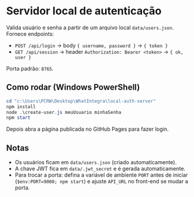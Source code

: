 # Servidor local de autenticação

Valida usuário e senha a partir de um arquivo local `data/users.json`. Fornece endpoints:

- `POST /api/login` → body `{ username, password }` → `{ token }`
- `GET /api/session` → header `Authorization: Bearer <token>` → `{ ok, user }`

Porta padrão: `8765`.

## Como rodar (Windows PowerShell)

```powershell
cd "c:\Users\PCRW\Desktop\WhatIntegra\local-auth-server"
npm install
node .\create-user.js meuUsuario minhaSenha
npm start
```

Depois abra a página publicada no GitHub Pages para fazer login.

## Notas

- Os usuários ficam em `data/users.json` (criado automaticamente).
- A chave JWT fica em `data/.jwt_secret` e é gerada automaticamente.
- Para trocar a porta: defina a variável de ambiente `PORT` antes de iniciar (`$env:PORT=9000; npm start`) e ajuste `API_URL` no front-end se mudar a porta.